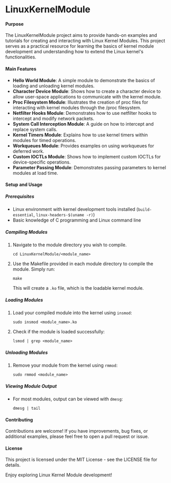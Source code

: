 # LinuxKernelModule

#### Purpose
The LinuxKernelModule project aims to provide hands-on examples and tutorials for creating and interacting with Linux Kernel Modules. This project serves as a practical resource for learning the basics of kernel module development and understanding how to extend the Linux kernel's functionalities.

#### Main Features
- **Hello World Module**: A simple module to demonstrate the basics of loading and unloading kernel modules.
- **Character Device Module**: Shows how to create a character device to allow user-space applications to communicate with the kernel module.
- **Proc Filesystem Module**: Illustrates the creation of proc files for interacting with kernel modules through the /proc filesystem.
- **Netfilter Hooks Module**: Demonstrates how to use netfilter hooks to intercept and modify network packets.
- **System Call Interception Module**: A guide on how to intercept and replace system calls.
- **Kernel Timers Module**: Explains how to use kernel timers within modules for timed operations.
- **Workqueues Module**: Provides examples on using workqueues for deferred work.
- **Custom IOCTLs Module**: Shows how to implement custom IOCTLs for device-specific operations.
- **Parameter Passing Module**: Demonstrates passing parameters to kernel modules at load time.

#### Setup and Usage

##### Prerequisites
- Linux environment with kernel development tools installed (`build-essential`, `linux-headers-$(uname -r)`)
- Basic knowledge of C programming and Linux command line

##### Compiling Modules
1. Navigate to the module directory you wish to compile.
   ```
   cd LinuxKernelModule/<module_name>
   ```
2. Use the Makefile provided in each module directory to compile the module. Simply run:
   ```
   make
   ```
   This will create a `.ko` file, which is the loadable kernel module.

##### Loading Modules
1. Load your compiled module into the kernel using `insmod`:
   ```
   sudo insmod <module_name>.ko
   ```
2. Check if the module is loaded successfully:
   ```
   lsmod | grep <module_name>
   ```

##### Unloading Modules
1. Remove your module from the kernel using `rmmod`:
   ```
   sudo rmmod <module_name>
   ```

##### Viewing Module Output
- For most modules, output can be viewed with `dmesg`:
   ```
   dmesg | tail
   ```

#### Contributing
Contributions are welcome! If you have improvements, bug fixes, or additional examples, please feel free to open a pull request or issue.

#### License
This project is licensed under the MIT License - see the LICENSE file for details.

Enjoy exploring Linux Kernel Module development!